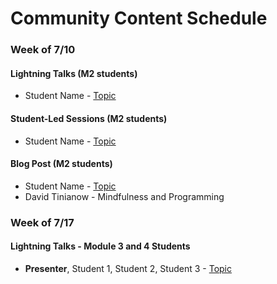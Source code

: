 # Community Content Schedule

### **Week of 7/10**

#### Lightning Talks (M2 students)

* Student Name - [Topic](http://gist.github.com/username/link-to-my-outline-gist)

#### Student-Led Sessions (M2 students)

* Student Name - [Topic](http://gist.github.com/username/link-to-my-outline-gist)

#### Blog Post (M2 students)

* Student Name - [Topic](http://gist.github.com/username/link-to-my-outline-gist)
* David Tinianow - Mindfulness and Programming


### **Week of 7/17**

#### Lightning Talks - Module 3 and 4 Students

* **Presenter**, Student 1, Student 2, Student 3 - [Topic](http://gist.github.com/username/link-to-my-outline-gist)
